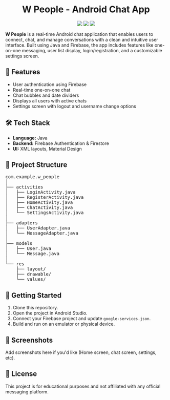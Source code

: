 <h1 align="center">W People - Android Chat App</h1>

<p align="center">
  <img src="https://img.shields.io/badge/Language-Java-blue" />
  <img src="https://img.shields.io/badge/Platform-Android-green" />
  <img src="https://img.shields.io/badge/Firebase-Integrated-orange" />
</p>

<p>
  <strong>W People</strong> is a real-time Android chat application that enables users to connect, chat, and manage conversations with a clean and intuitive user interface. Built using Java and Firebase, the app includes features like one-on-one messaging, user list display, login/registration, and a customizable settings screen.
</p>

<h2>📱 Features</h2>
<ul>
  <li>User authentication using Firebase</li>
  <li>Real-time one-on-one chat</li>
  <li>Chat bubbles and date dividers</li>
  <li>Displays all users with active chats</li>
  <li>Settings screen with logout and username change options</li>
</ul>

<h2>🛠 Tech Stack</h2>
<ul>
  <li><strong>Language:</strong> Java</li>
  <li><strong>Backend:</strong> Firebase Authentication & Firestore</li>
  <li><strong>UI:</strong> XML layouts, Material Design</li>
</ul>

<h2>📂 Project Structure</h2>
<pre>
com.example.w_people
│
├── activities
│   ├── LoginActivity.java
│   ├── RegisterActivity.java
│   ├── HomeActivity.java
│   ├── ChatActivity.java
│   └── SettingsActivity.java
│
├── adapters
│   ├── UserAdapter.java
│   └── MessageAdapter.java
│
├── models
│   ├── User.java
│   └── Message.java
│
└── res
    ├── layout/
    ├── drawable/
    └── values/
</pre>

<h2>🚀 Getting Started</h2>
<ol>
  <li>Clone this repository.</li>
  <li>Open the project in Android Studio.</li>
  <li>Connect your Firebase project and update <code>google-services.json</code>.</li>
  <li>Build and run on an emulator or physical device.</li>
</ol>

<h2>📸 Screenshots</h2>
<p>Add screenshots here if you'd like (Home screen, chat screen, settings, etc).</p>

<h2>📌 License</h2>
<p>This project is for educational purposes and not affiliated with any official messaging platform.</p>
